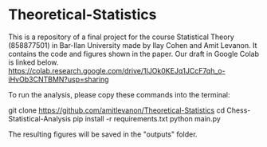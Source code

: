 # Theoretical-Statistics

This is a repository of a final project for the course Statistical Theory (858877501) in Bar-Ilan University made by Ilay Cohen and Amit Levanon.
It contains the code and figures shown in the paper. 
Our draft in Google Colab is linked below.
https://colab.research.google.com/drive/1lJOk0KEJq1JCcF7qh_o-iHvOb3CNTBMN?usp=sharing


To run the analysis, please copy these commands into the terminal:

git clone https://github.com/amitlevanon/Theoretical-Statistics
cd Chess-Statistical-Analysis
pip install -r requirements.txt
python main.py

The resulting figures will be saved in the "outputs" folder.
